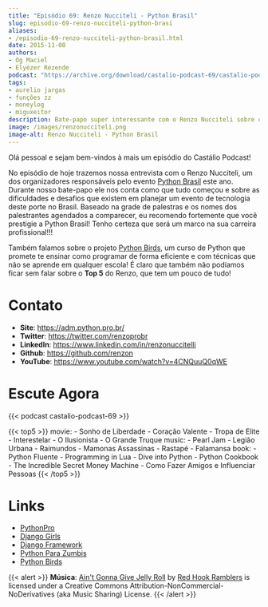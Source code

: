 ```yaml
---
title: "Episódio 69: Renzo Nucciteli - Python Brasil"
slug: episodio-69-renzo-nucciteli-python-brasi
aliases:
- /episodio-69-renzo-nucciteli-python-brasil.html
date: 2015-11-08
authors:
- Og Maciel
- Elyézer Rezende
podcast: "https://archive.org/download/castalio-podcast-69/castalio-podcast-69.mp3"
tags:
- aurelio jargas
- funções zz
- moneylog
- miguxeitor
description: Bate-papo super interessante com o Renzo Nucciteli sobre o planejamento e organização do evento Python Brasil 2015.
image: /images/renzonucciteli.png
image-alt: Renzo Nucciteli - Python Brasil
---
```


Olá pessoal e sejam bem-vindos à mais um episódio do Castálio Podcast!

No episódio de hoje trazemos nossa entrevista com o Renzo Nucciteli, um dos
organizadores responsáveis pelo evento [Python
Brasil](https://pythonbrasil.github.io/pythonbrasil11-site/) este ano. Durante
nosso bate-papo ele nos conta como que tudo começou e sobre as dificuldades e
desafios que existem em planejar um evento de tecnologia deste porte no Brasil.
Baseado na grade de palestras e os nomes dos palestrantes agendados a
comparecer, eu recomendo fortemente que você prestigie a Python Brasil! Tenho
certeza que será um marco na sua carreira profissional!!!

<div class="clearfix"></div>

Também falamos sobre o projeto [Python
Birds](https://github.com/pythonprobr/pythonbirds), um curso de Python que
promete te ensinar como programar de forma eficiente e com técnicas que não se
aprende em qualquer escola! É claro que também não podíamos ficar sem falar
sobre o **Top 5** do Renzo, que tem um pouco de tudo!

# Contato

- **Site**: <https://adm.python.pro.br/>
- **Twitter**: <https://twitter.com/renzoprobr>
- **LinkedIn**: <https://www.linkedin.com/in/renzonuccitelli>
- **Github**: <https://github.com/renzon>
- **YouTube**: <https://www.youtube.com/watch?v=4CNQuuQ0qWE>

# Escute Agora

{{< podcast castalio-podcast-69 >}}

{{< top5 >}}
movie:
    - Sonho de Liberdade
    - Coração Valente
    - Tropa de Elite
    - Interestelar
    - O Ilusionista
    - O Grande Truque
music:
    - Pearl Jam
    - Legião Urbana
    - Raimundos
    - Mamonas Assassinas
    - Rastapé
    - Falamansa
book:
    - Python Fluente
    - Programming in Lua
    - Dive into Python
    - Python Cookbook
    - The Incredible Secret Money Machine
    - Como Fazer Amigos e Influenciar Pessoas
{{< /top5 >}}

# Links

- [PythonPro](https://github.com/pythonprobr)
- [Django Girls](https://djangogirls.org/)
- [Django Framework](https://www.djangoproject.com/)
- [Python Para Zumbis](http://pycursos.com/python-para-zumbis/)
- [Python Birds](https://github.com/pythonprobr/pythonbirds)

{{< alert >}}
**Música**: [Ain\'t Gonna Give Jelly
Roll](http://freemusicarchive.org/music/Red_Hook_Ramblers/Live__WFMU_on_Antique_Phonograph_Music_Program_with_MAC_Feb_8_2011/Red_Hook_Ramblers_-_12_-_Aint_Gonna_Give_Jelly_Roll)
by [Red Hook Ramblers](http://www.redhookramblers.com/) is licensed under a
Creative Commons Attribution-NonCommercial-NoDerivatives (aka Music Sharing)
License.
{{< /alert >}}
